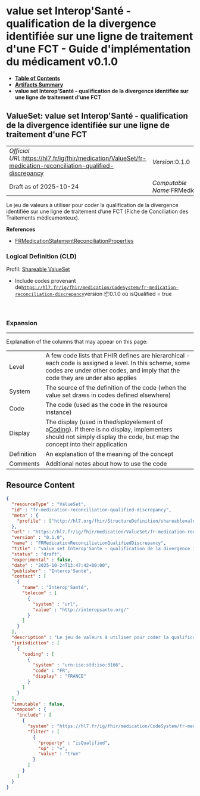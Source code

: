 # value set Interop'Santé - qualification de la divergence identifiée sur une ligne de traitement d'une FCT - Guide d'implémentation du médicament v0.1.0

* [**Table of Contents**](toc.md)
* [**Artifacts Summary**](artifacts.md)
* **value set Interop'Santé - qualification de la divergence identifiée sur une ligne de traitement d'une FCT**

## ValueSet: value set Interop'Santé - qualification de la divergence identifiée sur une ligne de traitement d'une FCT 

| | |
| :--- | :--- |
| *Official URL*:https://hl7.fr/ig/fhir/medication/ValueSet/fr-medication-reconciliation-qualified-discrepancy | *Version*:0.1.0 |
| Draft as of 2025-10-24 | *Computable Name*:FRMedicationReconciliationQualifiedDiscrepancy |

 
Le jeu de valeurs à utiliser pour coder la qualification de la divergence identifiée sur une ligne de traitement d’une FCT (Fiche de Conciliation des Traitements médicamenteux). 

 **References** 

* [FRMedicationStatementReconciliationProperties](StructureDefinition-fr-medicationstatement-reconciliation-properties.md)

### Logical Definition (CLD)

Profil: [Shareable ValueSet](http://hl7.org/fhir/R4/shareablevalueset.html)

* Include codes provenant de[`https://hl7.fr/ig/fhir/medication/CodeSystem/fr-medication-reconciliation-discrepancy`](CodeSystem-fr-medication-reconciliation-discrepancy.md)version 📦0.1.0 où isQualified = true

 

### Expansion

-------

 Explanation of the columns that may appear on this page: 

| | |
| :--- | :--- |
| Level | A few code lists that FHIR defines are hierarchical - each code is assigned a level. In this scheme, some codes are under other codes, and imply that the code they are under also applies |
| System | The source of the definition of the code (when the value set draws in codes defined elsewhere) |
| Code | The code (used as the code in the resource instance) |
| Display | The display (used in the*display*element of a[Coding](http://hl7.org/fhir/R4/datatypes.html#Coding)). If there is no display, implementers should not simply display the code, but map the concept into their application |
| Definition | An explanation of the meaning of the concept |
| Comments | Additional notes about how to use the code |



## Resource Content

```json
{
  "resourceType" : "ValueSet",
  "id" : "fr-medication-reconciliation-qualified-discrepancy",
  "meta" : {
    "profile" : ["http://hl7.org/fhir/StructureDefinition/shareablevalueset"]
  },
  "url" : "https://hl7.fr/ig/fhir/medication/ValueSet/fr-medication-reconciliation-qualified-discrepancy",
  "version" : "0.1.0",
  "name" : "FRMedicationReconciliationQualifiedDiscrepancy",
  "title" : "value set Interop'Santé - qualification de la divergence identifiée sur une ligne de traitement d'une FCT",
  "status" : "draft",
  "experimental" : false,
  "date" : "2025-10-24T13:47:42+00:00",
  "publisher" : "Interop'Santé",
  "contact" : [
    {
      "name" : "Interop'Santé",
      "telecom" : [
        {
          "system" : "url",
          "value" : "http://interopsante.org/"
        }
      ]
    }
  ],
  "description" : "Le jeu de valeurs à utiliser pour coder la qualification de la divergence identifiée sur une ligne de traitement d'une FCT (Fiche de Conciliation des Traitements médicamenteux).",
  "jurisdiction" : [
    {
      "coding" : [
        {
          "system" : "urn:iso:std:iso:3166",
          "code" : "FR",
          "display" : "FRANCE"
        }
      ]
    }
  ],
  "immutable" : false,
  "compose" : {
    "include" : [
      {
        "system" : "https://hl7.fr/ig/fhir/medication/CodeSystem/fr-medication-reconciliation-discrepancy",
        "filter" : [
          {
            "property" : "isQualified",
            "op" : "=",
            "value" : "true"
          }
        ]
      }
    ]
  }
}

```
